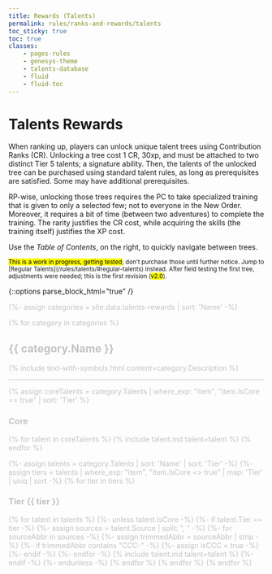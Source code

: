 ```yaml
---
title: Rewards (Talents)
permalink: rules/ranks-and-rewards/talents
toc_sticky: true
toc: true
classes:
    - pages-rules
    - genesys-theme
    - talents-database
    - fluid
    - fluid-toc
---
```


# Talents Rewards

When ranking up, players can unlock unique talent trees using Contribution Ranks (CR).
Unlocking a tree cost 1 CR, 30xp, and must be attached to two distinct Tier 5 talents; a signature ability.
Then, the talents of the unlocked tree can be purchased using standard talent rules, as long as prerequisites are satisfied.
Some may have additional prerequisites.

RP-wise, unlocking those trees requires the PC to take specialized training that is given to only a selected few; not to everyone in the New Order.
Moreover, it requires a bit of time (between two adventures) to complete the training. The rarity justifies the CR cost, while acquiring the skills (the training itself) justifies the XP cost.

Use the _Table of Contents_, on the right, to quickly navigate between trees.

<small>
<mark>This is a work in progress, getting tested</mark>; don't purchase those until further notice.
Jump to [Regular Talents](/rules/talents/#regular-talents) instead.
After field testing the first tree, adjustments were needed; this is the first revision (<mark>v2.0</mark>).
</small>

{::options parse_block_html="true" /}

<section class="talents two-columns" style="opacity: .25">

{%- assign categories = site.data.talents-rewards | sort: 'Name' -%}

{% for category in categories %}

<h2 id="{{ category.Name | slugify }}">{{ category.Name }}</h2>

{% include text-with-symbols.html content=category.Description %}

<hr>

{% assign coreTalents = category.Talents | where_exp: "item", "item.IsCore == true" | sort: 'Tier' %}

<h3 id="{{ category.Name | slugify }}-core">Core</h3>

{% for talent in coreTalents %}
{% include talent.md talent=talent %}
{% endfor %}

{%- assign talents = category.Talents  | sort: 'Name' | sort: 'Tier' -%}
{%- assign tiers = talents | where_exp: "item", "item.IsCore <> true" | map: 'Tier' | uniq | sort -%}
{% for tier in tiers %}

<h3 id="{{ category.Name | slugify }}-tier-{{ tier }}">Tier {{ tier }}</h3>

{% for talent in talents %}
{%- unless talent.IsCore -%}
{%- if talent.Tier == tier -%}
{%- assign sources = talent.Source | split: ", " -%}
{%- for sourceAbbr in sources -%}
{%- assign trimmedAbbr = sourceAbbr | strip -%}
{%- if trimmedAbbr contains "CCC-" -%}
{%- assign isCCC = true -%}
{%- endif -%}
{%- endfor -%}
{% include talent.md talent=talent %}
{%- endif -%}
{%- endunless -%}
{% endfor %}
{% endfor %}
{% endfor %}

</section>
